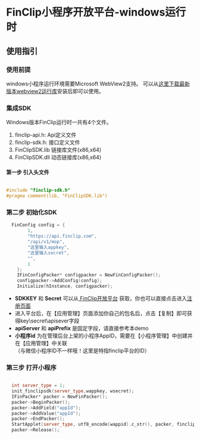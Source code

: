 # FinClip小程序开放平台-windows运行时

## 使用指引

### 使用前提

windows小程序运行环境需要Microsoft WebView2支持。
可以从[这里下载最新版本webview2运行库](https://developer.microsoft.com/zh-cn/microsoft-edge/webview2/#download-section)安装后即可以使用。

### 集成SDK
Windows版本FinClip运行时一共有4个文件。

1. finclip-api.h: Api定义文件
2. finclip-sdk.h: 接口定义文件
3. FinClipSDK.lib 链接库文件(x86,x64)
4. FinClipSDK.dll 动态链接库(x86,x64)

#### 第一步 引入头文件

```c++

#include "finclip-sdk.h"
#pragma comment(lib, "FinClipSDK.lib")

```

### 第二步 初始化SDK

```c++
  FinConfig config = {
		1,
		"https://api.finclip.com",
		"/api/v1/mop",
		"这里输入appkey",
		"这里输入secret",
		"",
		1
	};
	IFinConfigPacker* configpacker = NewFinConfigPacker();
	configpacker->AddConfig(config);
	Initialize(hInstance, configpacker);
```

- **SDKKEY** 和 **Secret** 可以从[ FinClip开放平台](https://finclip.com/#/home) 获取，你也可以直接点击进入[注册页面](https://finclip.com/#/register)
- 进入平台后，在【应用管理】页面添加你自己的包名后，点击【复制】即可获得key\secret\apisever字段<br />
- **apiServer** 和 **apiPrefix** 是固定字段，请直接参考本demo
- **小程序id** 为在管理后台上架的小程序AppID，需要在【小程序管理】中创建并在【应用管理】中关联 <br />（与微信小程序ID不一样哦！这里是特指finclip平台的ID）


### 第三步 打开小程序

```c++

  int server_type = 1;
  init_finclipsdk(server_type,wappkey, wsecret);
  IFinPacker* packer = NewFinPacker();
  packer->BeginPacker();
  packer->AddField("appId");
  packer->AddValue("appId");
  packer->EndPacker();
  StartApplet(server_type, utf8_encode(wappid).c_str(), packer, finclip_applet_callback);
  packer->Release();

```


